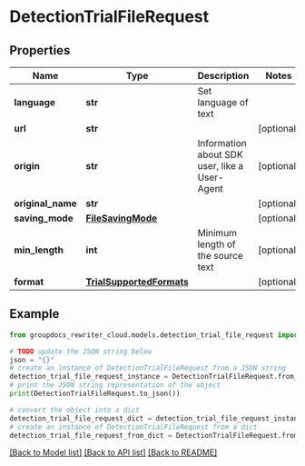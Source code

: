 # DetectionTrialFileRequest


## Properties

Name | Type | Description | Notes
------------ | ------------- | ------------- | -------------
**language** | **str** | Set language of text | 
**url** | **str** |  | [optional] 
**origin** | **str** | Information about SDK user, like a User-Agent | [optional] 
**original_name** | **str** |  | [optional] 
**saving_mode** | [**FileSavingMode**](FileSavingMode.md) |  | [optional] 
**min_length** | **int** | Minimum length of the source text | [optional] 
**format** | [**TrialSupportedFormats**](TrialSupportedFormats.md) |  | [optional] 

## Example

```python
from groupdocs_rewriter_cloud.models.detection_trial_file_request import DetectionTrialFileRequest

# TODO update the JSON string below
json = "{}"
# create an instance of DetectionTrialFileRequest from a JSON string
detection_trial_file_request_instance = DetectionTrialFileRequest.from_json(json)
# print the JSON string representation of the object
print(DetectionTrialFileRequest.to_json())

# convert the object into a dict
detection_trial_file_request_dict = detection_trial_file_request_instance.to_dict()
# create an instance of DetectionTrialFileRequest from a dict
detection_trial_file_request_from_dict = DetectionTrialFileRequest.from_dict(detection_trial_file_request_dict)
```
[[Back to Model list]](../README.md#documentation-for-models) [[Back to API list]](../README.md#documentation-for-api-endpoints) [[Back to README]](../README.md)


